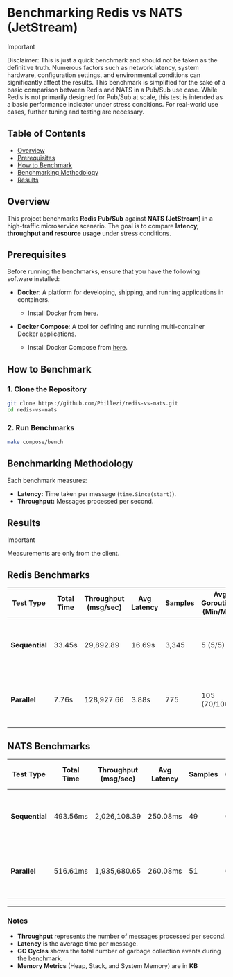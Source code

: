# Benchmarking Redis vs NATS (JetStream)

> [!IMPORTANT]
> Disclaimer: This is just a quick benchmark and should not be taken as the definitive truth. Numerous factors such as network latency, system hardware, configuration settings, and environmental conditions can significantly affect the results. This benchmark is simplified for the sake of a basic comparison between Redis and NATS in a Pub/Sub use case. While Redis is not primarily designed for Pub/Sub at scale, this test is intended as a basic performance indicator under stress conditions. For real-world use cases, further tuning and testing are necessary.

## Table of Contents
- [Overview](#overview)
- [Prerequisites](#prerequisites)
- [How to Benchmark](#how-to-benchmark)
- [Benchmarking Methodology](#benchmarking-methodology)
- [Results](#results)

## Overview
This project benchmarks **Redis Pub/Sub** against **NATS (JetStream)** in a high-traffic microservice scenario. The goal is to compare **latency, throughput and resource usage** under stress conditions.

## Prerequisites
Before running the benchmarks, ensure that you have the following software installed:

- **Docker**: A platform for developing, shipping, and running applications in containers.
  - Install Docker from [here](https://docs.docker.com/get-docker/).
  
- **Docker Compose**: A tool for defining and running multi-container Docker applications.
  - Install Docker Compose from [here](https://docs.docker.com/compose/install/).

## How to Benchmark
### **1. Clone the Repository**
```sh
git clone https://github.com/Phillezi/redis-vs-nats.git
cd redis-vs-nats
```

### **2. Run Benchmarks**
```sh
make compose/bench
```

## Benchmarking Methodology
Each benchmark measures:
- **Latency:** Time taken per message (`time.Since(start)`).
- **Throughput:** Messages processed per second.

## Results

> [!IMPORTANT]
> Measurements are only from the client.

## Redis Benchmarks

| Test Type   | Total Time  | Throughput (msg/sec) | Avg Latency | Samples | Avg Goroutines (Min/Max) | Avg Heap (Min/Max) | Avg Stack (Min/Max) | Total GC Cycles | Avg Sys Mem (Min/Max) |
|------------|------------|----------------------|-------------|---------|-------------------------|--------------------|--------------------|----------------|--------------------|
| **Sequential** | 33.45s      | 29,892.89            | 16.69s       | 3,345   | 5 (5/5)                 | 12,063 KB (8,155 KB / 16,172 KB) | 626 KB (512 KB / 640 KB) | 111,975          | 24,883 KB (15,511 KB / 24,983 KB) |
| **Parallel**   | 7.76s       | 128,927.66           | 3.88s        | 775     | 105 (70/106)            | 13,317 KB (9,084 KB / 17,632 KB) | 1,754 KB (1,632 KB / 1,856 KB) | 74,316           | 33,175 KB (33,175 KB / 33,175 KB) |

## NATS Benchmarks

| Test Type   | Total Time  | Throughput (msg/sec) | Avg Latency | Samples | Avg Goroutines (Min/Max) | Avg Heap (Min/Max) | Avg Stack (Min/Max) | Total GC Cycles | Avg Sys Mem (Min/Max) |
|------------|------------|----------------------|-------------|---------|-------------------------|--------------------|--------------------|----------------|--------------------|
| **Sequential** | 493.56ms    | 2,026,108.39         | 250.08ms     | 49      | 6 (6/6)                 | 12,601 KB (8,963 KB / 16,277 KB) | 506 KB (480 KB / 512 KB) | 535              | 24,596 KB (19,607 KB / 24,727 KB) |
| **Parallel**   | 516.61ms    | 1,935,680.65         | 260.08ms     | 51      | 63 (6/105)              | 12,690 KB (8,760 KB / 16,449 KB) | 1,099 KB (768 KB / 1,216 KB) | 1,608            | 33,420 KB (33,175 KB / 33,431 KB) |

---

### **Notes**
- **Throughput** represents the number of messages processed per second.
- **Latency** is the average time per message.
- **GC Cycles** shows the total number of garbage collection events during the benchmark.
- **Memory Metrics** (Heap, Stack, and System Memory) are in **KB**
